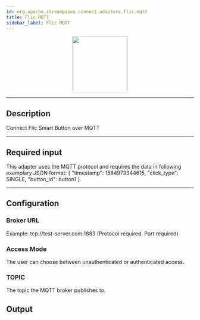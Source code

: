 ```yaml
---
id: org.apache.streampipes.connect.adapters.flic.mqtt
title: Flic MQTT
sidebar_label: Flic MQTT
---
```


<!--
  ~ Licensed to the Apache Software Foundation (ASF) under one or more
  ~ contributor license agreements.  See the NOTICE file distributed with
  ~ this work for additional information regarding copyright ownership.
  ~ The ASF licenses this file to You under the Apache License, Version 2.0
  ~ (the "License"); you may not use this file except in compliance with
  ~ the License.  You may obtain a copy of the License at
  ~
  ~    http://www.apache.org/licenses/LICENSE-2.0
  ~
  ~ Unless required by applicable law or agreed to in writing, software
  ~ distributed under the License is distributed on an "AS IS" BASIS,
  ~ WITHOUT WARRANTIES OR CONDITIONS OF ANY KIND, either express or implied.
  ~ See the License for the specific language governing permissions and
  ~ limitations under the License.
  ~
  -->



<p align="center"> 
    <img src="/docs/img/pipeline-elements/org.apache.streampipes.connect.adapters.flic.mqtt/icon.png" width="150px;" class="pe-image-documentation"/>
</p>

***

## Description

Connect Flic Smart Button over MQTT

***

## Required input

This adapter uses the MQTT protocol and requires the data in following exemplary JSON format:
{ "timestamp": 1584973344615, "click_type": SINGLE, "button_id": button1 }.
***

## Configuration

### Broker URL 

Example: tcp://test-server.com:1883 (Protocol required. Port required)

### Access Mode

The user can choose between unauthenticated or authenticated access.

### TOPIC
The topic the MQTT broker publishes to.

## Output

